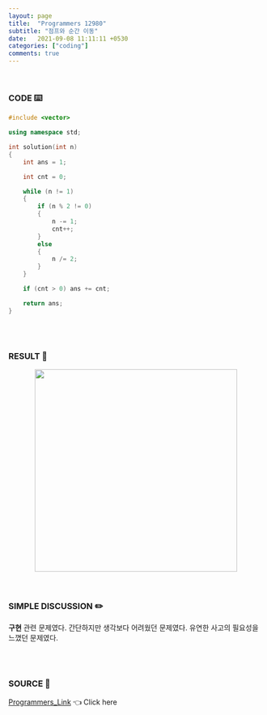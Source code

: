 ```yaml
---
layout: page
title:  "Programmers 12980"
subtitle: "점프와 순간 이동"
date:   2021-09-08 11:11:11 +0530
categories: ["coding"]
comments: true
---
```


<br>

### CODE ⌨️

```c++
#include <vector>

using namespace std;

int solution(int n)
{
	int ans = 1;

	int cnt = 0;

	while (n != 1)
	{
		if (n % 2 != 0)
		{
			n -= 1;
			cnt++;
		}
		else
		{
			n /= 2;
		}
	}

	if (cnt > 0) ans += cnt;

	return ans;
}
```  

<br>
<br>

### RESULT 💛

<img src="{{ '/assets/programmers/p12980r.jpg' }}" style="width: 400px; height: auto; margin-left: auto; margin-right: auto; display: block;">  

<br>
<br>

### SIMPLE DISCUSSION ✏️

**구현** 관련 문제였다. 간단하지만 생각보다 어려웠던 문제였다. 유연한 사고의 필요성을 느꼈던 문제였다.  

<br>
<br>

### SOURCE 💎

[Programmers_Link][link] 👈 Click here  

<br>

<script src="https://utteranc.es/client.js"
        repo="DCherish/DCherish.github.io"
        issue-term="pathname"
        theme="boxy-light"
        crossorigin="anonymous"
        async>
</script>

[link]: https://programmers.co.kr/learn/courses/30/lessons/12980